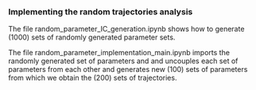 ### Implementing the random trajectories analysis 

The file random_parameter_IC_generation.ipynb shows how to generate (1000) sets of randomly generated parameter sets. 

The file random_parameter_implementation_main.ipynb imports the randomly generated set of parameters and and uncouples each set of parameters from each other and generates new (100) sets of parameters from which we obtain the (200) sets of trajectories. 
